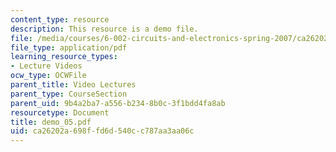 ```yaml
---
content_type: resource
description: This resource is a demo file.
file: /media/courses/6-002-circuits-and-electronics-spring-2007/ca26202a698ffd6d540cc787aa3aa06c_demo_05.pdf
file_type: application/pdf
learning_resource_types:
- Lecture Videos
ocw_type: OCWFile
parent_title: Video Lectures
parent_type: CourseSection
parent_uid: 9b4a2ba7-a556-b234-8b0c-3f1bdd4fa8ab
resourcetype: Document
title: demo_05.pdf
uid: ca26202a-698f-fd6d-540c-c787aa3aa06c
---
```

